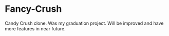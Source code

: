# Fancy-Crush
Candy Crush clone. Was my graduation project. Will be improved and have more features in near future.
